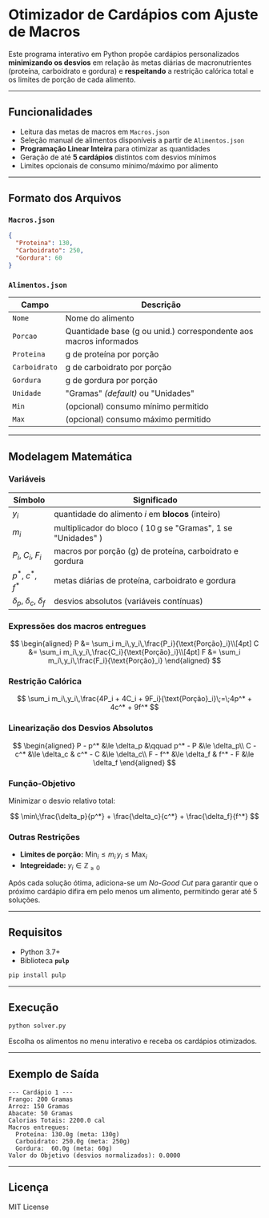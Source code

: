 # Otimizador de Cardápios com Ajuste de Macros

Este programa interativo em Python propõe cardápios personalizados **minimizando os desvios** em relação às metas diárias de macronutrientes  (proteína, carboidrato e gordura) e **respeitando** a restrição calórica total e os limites de porção de cada alimento.

---

## Funcionalidades

- Leitura das metas de macros em `Macros.json`
- Seleção manual de alimentos disponíveis a partir de `Alimentos.json`
- **Programação Linear Inteira** para otimizar as quantidades
- Geração de até **5 cardápios** distintos com desvios mínimos
- Limites opcionais de consumo mínimo/máximo por alimento

---

## Formato dos Arquivos

### `Macros.json`

```json
{
  "Proteina": 130,
  "Carboidrato": 250,
  "Gordura": 60
}
```

### `Alimentos.json`

| Campo | Descrição |
|-------|-----------|
| `Nome` | Nome do alimento |
| `Porcao` | Quantidade base (g ou unid.) correspondente aos macros informados |
| `Proteina` | g de proteína por porção |
| `Carboidrato` | g de carboidrato por porção |
| `Gordura` | g de gordura por porção |
| `Unidade` | "Gramas" *(default)* ou "Unidades" |
| `Min` | (opcional) consumo mínimo permitido |
| `Max` | (opcional) consumo máximo permitido |

---

## Modelagem Matemática

### Variáveis

| Símbolo | Significado |
|---------|-------------|
| $y_i$ | quantidade do alimento *i* em **blocos** (inteiro) |
| $m_i$ | multiplicador do bloco ( $10\,\text{g}$ se "Gramas", $1$ se "Unidades" ) |
| $P_i,\;C_i,\;F_i$ | macros por porção (g) de proteína, carboidrato e gordura |
| $p^*,\;c^*,\;f^*$ | metas diárias de proteína, carboidrato e gordura |
| $\delta_p,\;\delta_c,\;\delta_f$ | desvios absolutos (variáveis contínuas) |

### Expressões dos macros entregues

$$
\begin{aligned}
P &= \sum_i m_i\,y_i\,\frac{P_i}{\text{Porção}_i}\\[4pt]
C &= \sum_i m_i\,y_i\,\frac{C_i}{\text{Porção}_i}\\[4pt]
F &= \sum_i m_i\,y_i\,\frac{F_i}{\text{Porção}_i}
\end{aligned}
$$

### Restrição Calórica

$$
\sum_i m_i\,y_i\,\frac{4P_i + 4C_i + 9F_i}{\text{Porção}_i}\;=\;4p^* + 4c^* + 9f^*
$$

### Linearização dos Desvios Absolutos

$$
\begin{aligned}
P - p^* &\le \delta_p &\qquad p^* - P &\le \delta_p\\
C - c^* &\le \delta_c & c^* - C &\le \delta_c\\
F - f^* &\le \delta_f & f^* - F &\le \delta_f
\end{aligned}
$$

### Função-Objetivo

Minimizar o desvio relativo total:

$$
\min\;\frac{\delta_p}{p^*} + \frac{\delta_c}{c^*} + \frac{\delta_f}{f^*}
$$

### Outras Restrições

- **Limites de porção:** $\text{Min}_i \le m_i\,y_i \le \text{Max}_i$
- **Integreidade:** $y_i \in \mathbb{Z}_{\ge 0}$

Após cada solução ótima, adiciona-se um *No-Good Cut* para garantir que o próximo cardápio difira em pelo menos um alimento, permitindo gerar até 5 soluções.

---

## Requisitos

- Python 3.7+
- Biblioteca **`pulp`**

```bash
pip install pulp
```

---

## Execução

```bash
python solver.py
```

Escolha os alimentos no menu interativo e receba os cardápios otimizados.

---

## Exemplo de Saída

```text
--- Cardápio 1 ---
Frango: 200 Gramas
Arroz: 150 Gramas
Abacate: 50 Gramas
Calorias Totais: 2200.0 cal
Macros entregues:
  Proteína: 130.0g (meta: 130g)
  Carboidrato: 250.0g (meta: 250g)
  Gordura:  60.0g (meta: 60g)
Valor do Objetivo (desvios normalizados): 0.0000
```

---

## Licença

MIT License
